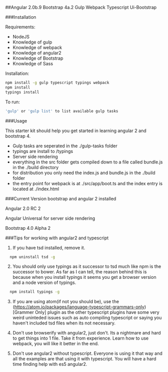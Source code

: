 ##Angular 2.0b.9 Bootstrap 4a.2 Gulp Webpack Typescript Ui-Bootstrap

###Installation

Requirements:

- NodeJS
- Knowledge of gulp
- Knowledge of webpack
- Knowledge of angular2
- Knowledge of Bootstrap
- Knowledge of Sass

Installation:

```bash
npm install -g gulp typescript typings webpack
npm install
typings install
```

To run:

```bash
'gulp' or 'gulp list' to list available gulp tasks
```

###Usage

This starter kit should help you get started in learning angular 2 and bootstrap 4.

* Gulp tasks are seperated in the ./gulp-tasks folder
* typings are install to /typings
* Server side rendering
* everything in the src folder gets compiled down to a file called bundle.js in the ./build directory
* for distribution you only need the index.js and bundle.js in the ./build folder
* the entry point for webpack is at ./src/app/boot.ts and the index entry is located at ./index.html

###Current Version bootstrap and angular 2 installed

Angular 2.0 RC 2

Angular Universal for server side rendering

Bootstrap 4.0 Alpha 2

###Tips for working with angular2 and typescript

1) If you have tsd installed, remove it.

```bash
  npm uninstall tsd -g
```

2) You should only use typings as it successor to tsd much like npm is the successor to bower.  As far as I can tell, the reason behind this is because when you install typings it seems you get a browser version and a node version of typings.

```bash
  npm install typings -g
```

3) If you are using atom(if not you should be), use the (https://atom.io/packages/language-typescript-grammars-only)[Grammer Only] plugin as the other typescript plugins have some very weird uninteded issues such as auto compiling typescript or saying you haven't included tsd files when its not necessary.

4) Don't use browserify with angular2, just don't.  Its a nightmare and hard to get things into 1 file.  Take it from experience.  Learn how to use webpack, you will like it better in the end.

5) Don't use angular2 without typescript.  Everyone is using it that way and all the examples are that using it with typescript.  You will have a hard time finding help with es5 angular2.
